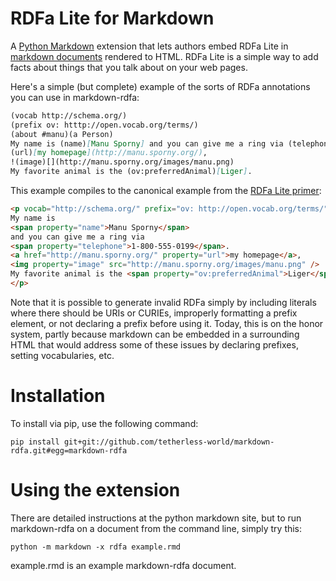 # RDFa Lite for Markdown
A [Python Markdown](http://pythonhosted.org/Markdown/) extension that lets authors embed RDFa Lite in [markdown documents](http://daringfireball.net/projects/markdown/) rendered to HTML. RDFa Lite is a simple way to add facts about things that you talk about on your web pages.

Here's a simple (but complete) example of the sorts of RDFa annotations you can use in markdown-rdfa:

```markdown
(vocab http://schema.org/)
(prefix ov: htttp://open.vocab.org/terms/)
(about #manu)(a Person)
My name is (name)[Manu Sporny] and you can give me a ring via (telephone)[1-800-555-0199].
(url)[my homepage](http://manu.sporny.org/),
!(image)[](http://manu.sporny.org/images/manu.png)
My favorite animal is the (ov:preferredAnimal)[Liger].
```

This example compiles to the canonical example from the [RDFa Lite primer](http://www.w3.org/TR/rdfa-lite/):

```html
<p vocab="http://schema.org/" prefix="ov: http://open.vocab.org/terms/" resource="#manu" typeof="Person">
My name is
<span property="name">Manu Sporny</span>
and you can give me a ring via
<span property="telephone">1-800-555-0199</span>.
<a href="http://manu.sporny.org/" property="url">my homepage</a>,
<img property="image" src="http://manu.sporny.org/images/manu.png" />
My favorite animal is the <span property="ov:preferredAnimal">Liger</span>.
</p>
```

Note that it is possible to generate invalid RDFa simply by including literals where there should be URIs or CURIEs, improperly formatting a prefix element, or not declaring a prefix before using it. Today, this is on the honor system, partly because markdown can be embedded in a surrounding HTML that would address some of these issues by declaring prefixes, setting vocabularies, etc. 

# Installation

To install via pip, use the following command:

```
pip install git+git://github.com/tetherless-world/markdown-rdfa.git#egg=markdown-rdfa
```

# Using the extension

There are detailed instructions at the python markdown site, but to run markdown-rdfa on a document from the command line, simply try this:

```
python -m markdown -x rdfa example.rmd
```

example.rmd is an example markdown-rdfa document.
